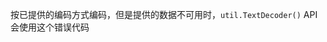 
按已提供的编码方式编码，但是提供的数据不可用时，`util.TextDecoder()` API会使用这个错误代码

<a id="ERR_ENCODING_NOT_SUPPORTED"></a>
